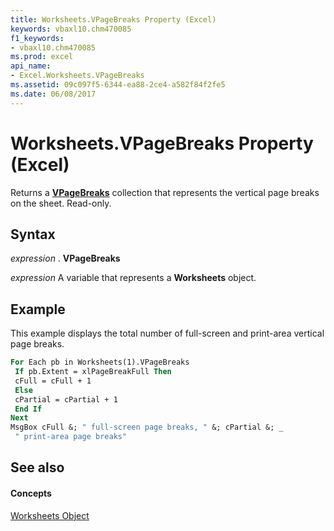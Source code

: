 ```yaml
---
title: Worksheets.VPageBreaks Property (Excel)
keywords: vbaxl10.chm470085
f1_keywords:
- vbaxl10.chm470085
ms.prod: excel
api_name:
- Excel.Worksheets.VPageBreaks
ms.assetid: 09c097f5-6344-ea88-2ce4-a582f84f2fe5
ms.date: 06/08/2017
---
```



# Worksheets.VPageBreaks Property (Excel)

Returns a  **[VPageBreaks](Excel.Worksheets.VPageBreaks.md)** collection that represents the vertical page breaks on the sheet. Read-only.


## Syntax

 _expression_ . **VPageBreaks**

 _expression_ A variable that represents a **Worksheets** object.


## Example

This example displays the total number of full-screen and print-area vertical page breaks.


```vb
For Each pb in Worksheets(1).VPageBreaks 
 If pb.Extent = xlPageBreakFull Then 
 cFull = cFull + 1 
 Else 
 cPartial = cPartial + 1 
 End If 
Next 
MsgBox cFull &; " full-screen page breaks, " &; cPartial &; _ 
 " print-area page breaks"
```


## See also


#### Concepts


[Worksheets Object](Excel.Worksheets.md)


